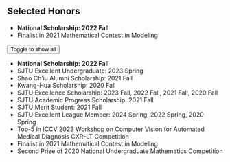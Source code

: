 ## Selected Honors

<ul style="margin:0 0 5px;">
  <li><autocolor><strong>National Scholarship: 2022 Fall</strong></autocolor></li> 
<!--   <li><autocolor>SJTU Excellent Undergraduate: 2023 Spring</autocolor></li> -->
<!--   <li><autocolor>Shao Ch’iu Alumni Scholarship: 2021 Fall</autocolor></li> -->
<!--   <li><autocolor>Kwang-Hua Scholarship: 2020 Fall</autocolor></li> -->
<!--   <li><autocolor>SJTU Excellence Scholarship: 2023 Fall, 2022 Fall, 2021 Fall, 2020 Fall</autocolor></li> -->
<!--   <li><autocolor>SJTU Academic Progress Scholarship: 2021 Fall</autocolor></li> -->
<!--   <li><autocolor>SJTU Merit Student: 2021 Fall</autocolor></li> -->
<!--   <li><autocolor>SJTU Excellent League Member: 2024 Spring, 2022 Spring, 2020 Spring</autocolor></li> -->
<!--   <li><autocolor>Top-5 in ICCV 2023 Workshop on Computer Vision for Automated Medical Diagnosis CXR-LT Competition</autocolor></li> -->
  <li><autocolor>Finalist in 2021 Mathematical Contest in Modeling</autocolor></li>
<!--   <li><autocolor>Second Prize of 2020 National Undergraduate Mathematics Competition</autocolor></li> -->
</ul>


<html lang="en">
<head>
<meta charset="UTF-8">
<meta name="viewport" content="width=device-width, initial-scale=1.0">
<title>折叠示例</title>
<style>
    .hidden {
        display: none;
    }
</style>
</head>
<body>

<button onclick="toggleList()">Toggle to show all</button>
<ul id="honorsList" style="margin:0 0 5px;">
  <li><strong>National Scholarship: 2022 Fall</strong></li> 
  <!-- Uncomment the following lines when deploying -->
  <li>SJTU Excellent Undergraduate: 2023 Spring</li>
  <li>Shao Ch’iu Alumni Scholarship: 2021 Fall</li>
  <li>Kwang-Hua Scholarship: 2020 Fall</li>
  <li>SJTU Excellence Scholarship: 2023 Fall, 2022 Fall, 2021 Fall, 2020 Fall</li>
  <li>SJTU Academic Progress Scholarship: 2021 Fall</li>
  <li>SJTU Merit Student: 2021 Fall</li>
  <li>SJTU Excellent League Member: 2024 Spring, 2022 Spring, 2020 Spring</li>
  <li>Top-5 in ICCV 2023 Workshop on Computer Vision for Automated Medical Diagnosis CXR-LT Competition</li>
  <li>Finalist in 2021 Mathematical Contest in Modeling</li>
  <li>Second Prize of 2020 National Undergraduate Mathematics Competition</li>
</ul>

<script>
function toggleList() {
    var list = document.getElementById('honorsList');
    if (list.style.display === 'none') {
        list.style.display = 'block';
    } else {
        list.style.display = 'none';
    }
}
</script>

</body>
</html>
